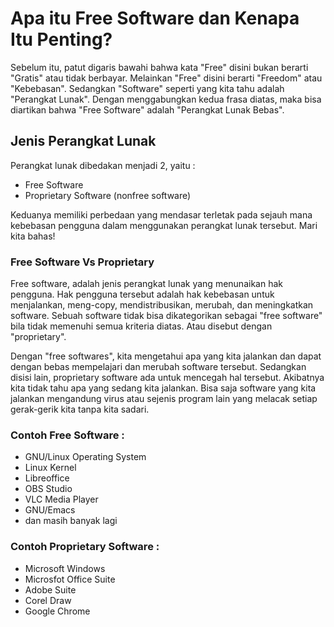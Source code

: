 # Apa itu Free Software dan Kenapa Itu Penting?

Sebelum itu, patut digaris bawahi bahwa kata "Free" disini bukan berarti "Gratis" atau tidak berbayar. Melainkan "Free" disini berarti "Freedom" atau "Kebebasan". Sedangkan "Software" seperti yang kita tahu adalah "Perangkat Lunak". Dengan menggabungkan kedua frasa diatas, maka bisa diartikan bahwa "Free Software" adalah "Perangkat Lunak Bebas".

## Jenis Perangkat Lunak
Perangkat lunak dibedakan menjadi 2, yaitu :
* Free Software
* Proprietary Software (nonfree software)

Keduanya memiliki perbedaan yang mendasar terletak pada sejauh mana kebebasan pengguna dalam menggunakan perangkat lunak tersebut. Mari kita bahas!

### Free Software Vs Proprietary
Free software, adalah jenis perangkat lunak yang menunaikan hak pengguna. Hak pengguna tersebut adalah hak kebebasan untuk menjalankan, meng-copy, mendistribusikan, merubah, dan meningkatkan software. Sebuah software tidak bisa dikategorikan sebagai "free software" bila tidak memenuhi semua kriteria diatas. Atau disebut dengan "proprietary".

Dengan "free softwares", kita mengetahui apa yang kita jalankan dan dapat dengan bebas mempelajari dan merubah software tersebut. Sedangkan disisi lain, proprietary software ada untuk mencegah hal tersebut. Akibatnya kita tidak tahu apa yang sedang kita jalankan. Bisa saja software yang kita jalankan mengandung virus atau sejenis program lain yang melacak setiap gerak-gerik kita tanpa kita sadari.

### Contoh Free Software :
* GNU/Linux Operating System
* Linux Kernel
* Libreoffice
* OBS Studio
* VLC Media Player
* GNU/Emacs
* dan masih banyak lagi

### Contoh Proprietary Software :
* Microsoft Windows
* Microsfot Office Suite
* Adobe Suite
* Corel Draw
* Google Chrome